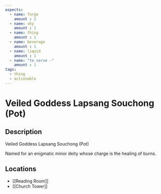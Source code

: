 ```yaml
---
aspects: 
  - name: forge
    amount : 2
  - name: sky
    amount : 1
  - name: thing
    amount : 1
  - name: beverage
    amount : 1
  - name: liquid
    amount : 1
  - name: "to serve -"
    amount : 1
tags:
  - thing
  - actionable
---
```


# Veiled Goddess Lapsang Souchong (Pot)

## Description
Veiled Goddess Lapsang Souchong  (Pot)

Named for an enigmatic minor deity whose charge is the healing of burns.
## Locations
- [[Reading Room]]
- [[Church Tower]]